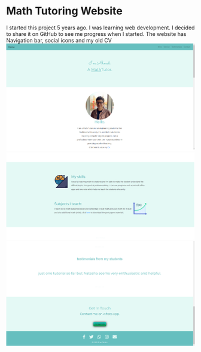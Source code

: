 # Math Tutoring Website
I started this project 5 years ago. I was learning web development. I decided to share it on GitHub to see me progress when I started.
The website has Navigation bar, social icons and my old CV 
![image](images/screenshot1.png)
![image](images/screenshot2.png)
![image](images/screenshot3.png)

